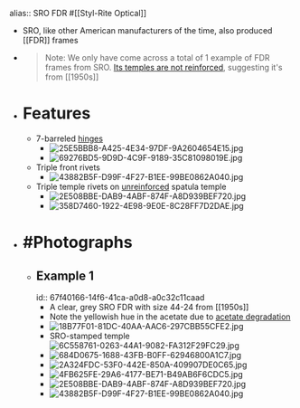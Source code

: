 alias:: SRO FDR
#[[Styl-Rite Optical]]

- SRO, like other American manufacturers of the time, also produced [[FDR]] frames
- > Note: We only have come across a total of 1 example of FDR frames from SRO. [Its temples are not reinforced]([[Reinforcement]]), suggesting it's from [[1950s]]
- # Features
	- 7-barreled [hinges]([[Hinge]])
		- ![25E5BBB8-A425-4E34-97DF-9A2604654E15.jpg](../assets/25E5BBB8-A425-4E34-97DF-9A2604654E15_1744045185516_0.jpg)
		- ![69276BD5-9D9D-4C9F-9189-35C81098019E.jpg](../assets/69276BD5-9D9D-4C9F-9189-35C81098019E_1744045113941_0.jpg)
	- Triple front rivets
		- ![43882B5F-D99F-4F27-B1EE-99BE0862A040.jpg](../assets/43882B5F-D99F-4F27-B1EE-99BE0862A040_1744045154352_0.jpg)
	- Triple temple rivets on [unreinforced]([[Reinforcement]]) spatula temple
		- ![2E508BBE-DAB9-4ABF-874F-A8D939BEF720.jpg](../assets/2E508BBE-DAB9-4ABF-874F-A8D939BEF720_1744045212770_0.jpg)
		- ![358D7460-1922-4E98-9E0E-8C28FF7D2DAE.jpg](../assets/358D7460-1922-4E98-9E0E-8C28FF7D2DAE_1744045239047_0.jpg)
- # #Photographs
	- ## Example 1
	  id:: 67f40166-14f6-41ca-a0d8-a0c32c11caad
		- A clear, grey SRO FDR with size 44-24 from [[1950s]]
		- Note the yellowish hue in the acetate due to [acetate degradation]([[Acetate]])
		- ![18B77F01-81DC-40AA-AAC6-297CBB55CFE2.jpg](../assets/18B77F01-81DC-40AA-AAC6-297CBB55CFE2_1744044714745_0.jpg)
		- SRO-stamped temple
		  ![6C558761-0263-44A1-9082-FA312F29FC29.jpg](../assets/6C558761-0263-44A1-9082-FA312F29FC29_1744044806790_0.jpg)
		- ![684D0675-1688-43FB-B0FF-62946800A1C7.jpg](../assets/684D0675-1688-43FB-B0FF-62946800A1C7_1744044990602_0.jpg)
		- ![2A324FDC-53F0-442E-850A-409907DE0C65.jpg](../assets/2A324FDC-53F0-442E-850A-409907DE0C65_1744044727849_0.jpg)
		- ![4FB625FE-29A6-4177-BE71-B49AB6F6CDC5.jpg](../assets/4FB625FE-29A6-4177-BE71-B49AB6F6CDC5_1744044742417_0.jpg)
		- ![2E508BBE-DAB9-4ABF-874F-A8D939BEF720.jpg](../assets/2E508BBE-DAB9-4ABF-874F-A8D939BEF720_1744050804678_0.jpg)
		- ![43882B5F-D99F-4F27-B1EE-99BE0862A040.jpg](../assets/43882B5F-D99F-4F27-B1EE-99BE0862A040_1744045017610_0.jpg)